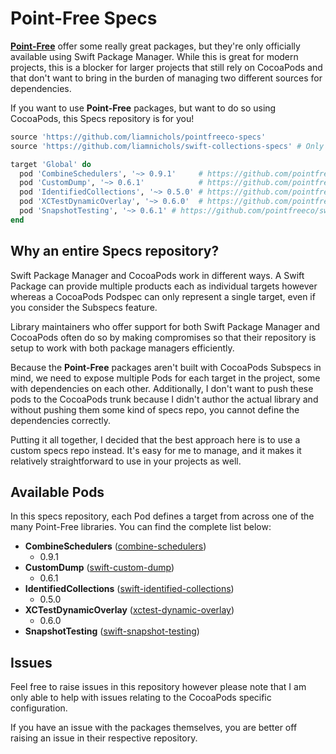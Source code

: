 # Point-Free Specs

[**Point-Free**](https://github.com/pointfreeco/) offer some really great packages, but they're only officially available using Swift Package Manager. While this is great for modern projects, this is a blocker for larger projects that still rely on CocoaPods and that don't want to bring in the burden of managing two different sources for dependencies.

If you want to use **Point-Free** packages, but want to do so using CocoaPods, this Specs repository is for you!

```ruby
source 'https://github.com/liamnichols/pointfreeco-specs'
source 'https://github.com/liamnichols/swift-collections-specs' # Only required for IdentifiedCollections

target 'Global' do
  pod 'CombineSchedulers', '~> 0.9.1'     # https://github.com/pointfreeco/combine-schedulers
  pod 'CustomDump', '~> 0.6.1'            # https://github.com/pointfreeco/swift-custom-dump
  pod 'IdentifiedCollections', '~> 0.5.0' # https://github.com/pointfreeco/swift-identified-collections
  pod 'XCTestDynamicOverlay', '~> 0.6.0'  # https://github.com/pointfreeco/xctest-dynamic-overlay
  pod 'SnapshotTesting', '~> 0.6.1' # https://github.com/pointfreeco/swift-snapshot-testing
end
```

## Why an entire Specs repository?

Swift Package Manager and CocoaPods work in different ways. A Swift Package can provide multiple products each as individual targets however whereas a CocoaPods Podspec can only represent a single target, even if you consider the Subspecs feature.

Library maintainers who offer support for both Swift Package Manager and CocoaPods often do so by making compromises so that their repository is setup to work with both package managers efficiently.

Because the **Point-Free** packages aren't built with CocoaPods Subspecs in mind, we need to expose multiple Pods for each target in the project, some with dependencies on each other. Additionally, I don't want to push these pods to the CocoaPods trunk because I didn't author the actual library and without pushing them some kind of specs repo, you cannot define the dependencies correctly.

Putting it all together, I decided that the best approach here is to use a custom specs repo instead. It's easy for me to manage, and it makes it relatively straightforward to use in your projects as well.

## Available Pods

In this specs repository, each Pod defines a target from across one of the many Point-Free libraries. You can find the complete list below:

- **CombineSchedulers** ([combine-schedulers](https://github.com/pointfreeco/combine-schedulers))
  - 0.9.1
- **CustomDump** ([swift-custom-dump](https://github.com/pointfreeco/swift-custom-dump))
  - 0.6.1
- **IdentifiedCollections** ([swift-identified-collections](https://github.com/pointfreeco/swift-identified-collections))
  - 0.5.0
- **XCTestDynamicOverlay** ([xctest-dynamic-overlay](https://github.com/pointfreeco/xctest-dynamic-overlay))
  - 0.6.0
- **SnapshotTesting** ([swift-snapshot-testing](https://github.com/pointfreeco/swift-snapshot-testing))

## Issues

Feel free to raise issues in this repository however please note that I am only able to help with issues relating to the CocoaPods specific configuration.

If you have an issue with the packages themselves, you are better off raising an issue in their respective repository.
